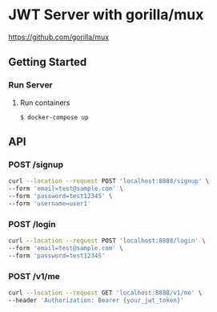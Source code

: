 # JWT Server with gorilla/mux
https://github.com/gorilla/mux 

## Getting Started
### Run Server
1. Run containers
    ```
    $ docker-compose up
    ```

## API
### POST /signup
```sh
curl --location --request POST 'localhost:8888/signup' \
--form 'email=test@sample.com' \
--form 'password=test12345' \
--form 'username=user1'
```

### POST /login
```sh
curl --location --request POST 'localhost:8888/login' \
--form 'email=test@sample.com' \
--form 'password=test12345'

```

### POST /v1/me
```sh
curl --location --request GET 'localhost:8888/v1/me' \
--header 'Authorization: Bearer {your_jwt_token}'
```
